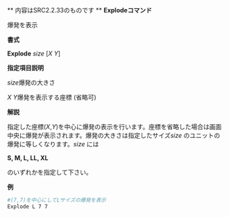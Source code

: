 ** 内容はSRC2.2.33のものです **
**Explodeコマンド**

爆発を表示

**書式**

**Explode** *size* [*X Y*]

**指定項目説明**

*size*爆発の大きさ

*X Y*爆発を表示する座標 (省略可)

**解説**

指定した座標(*X*,*Y*)を中心に爆発の表示を行います。座標を省略した場合は画面中央に爆発が表示されます。爆発の大きさは指定したサイズ*size* のユニットの爆発に等しくなります。*size* には

**S, M, L, LL, XL**

のいずれかを指定して下さい。

**例**
```sh
#(7,7)を中心にしてLサイズの爆発を表示
Explode L 7 7
```

